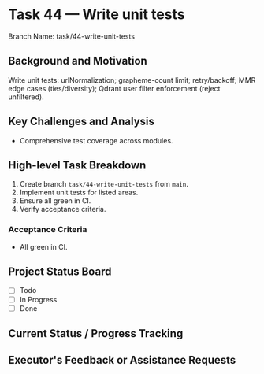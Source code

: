 # Task 44 — Write unit tests

Branch Name: task/44-write-unit-tests

## Background and Motivation
Write unit tests: urlNormalization; grapheme-count limit; retry/backoff; MMR edge cases (ties/diversity); Qdrant user filter enforcement (reject unfiltered).

## Key Challenges and Analysis
- Comprehensive test coverage across modules.

## High-level Task Breakdown
1. Create branch `task/44-write-unit-tests` from `main`.
2. Implement unit tests for listed areas.
3. Ensure all green in CI.
4. Verify acceptance criteria.

### Acceptance Criteria
- All green in CI.

## Project Status Board
- [ ] Todo
- [ ] In Progress
- [ ] Done

## Current Status / Progress Tracking

## Executor's Feedback or Assistance Requests
